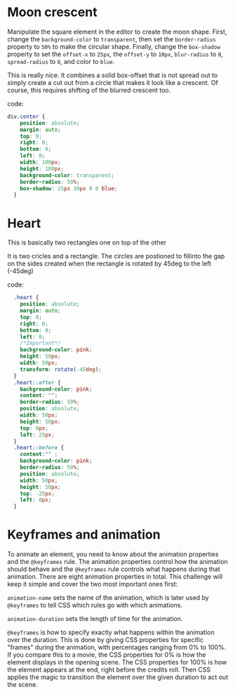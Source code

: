 # Moon crescent

Manipulate the square element in the editor to create the moon shape. First, change the `background-color` to `transparent`, then set the `border-radius` property to `50%` to make the circular shape. Finally, change the `box-shadow` property to set the `offset-x` to `25px`, the `offset-y` to `10px`, `blur-radius` to `0`, `spread-radius` to `0`, and color to `blue`.

This is really nice.
It combines a solid box-offset that is not spread out to simply create a cut out from a circle that makes it look like a crescent.
Of course, this requires shifting of the blurred crescent too.

code:

```CSS
div.center {
    position: absolute;
    margin: auto;
    top: 0;
    right: 0;
    bottom: 0;
    left: 0;
    width: 100px;
    height: 100px;
    background-color: transparent;
    border-radius: 50%;
    box-shadow: 25px 10px 0 0 blue;
  }
```

# Heart

This is basically two rectangles one on top of the other

It is two cricles and a rectangle.
The circles are postioned to fillinto the gap on the sides created when the rectangle is rotated by 45deg to the left (-45deg)

code:

```CSS
  .heart {
    position: absolute;
    margin: auto;
    top: 0;
    right: 0;
    bottom: 0;
    left: 0;
    /*Important*/
    background-color: pink;
    height: 50px;
    width: 50px;
    transform: rotate(-45deg);
  }
  .heart::after {
    background-color: pink;
    content: "";
    border-radius: 50%;
    position: absolute;
    width: 50px;
    height: 50px;
    top: 0px;
    left: 25px;
  }
  .heart::before {
    content:"" ;
    background-color: pink;
    border-radius: 50%;
    position: absolute;
    width: 50px;
    height: 50px;
    top: -25px;
    left: 0px;
  }

```

# Keyframes and animation

To animate an element, you need to know about the animation properties and the `@keyframes` rule. The animation properties control how the animation should behave and the `@keyframes` rule controls what happens during that animation. There are eight animation properties in total. This challenge will keep it simple and cover the two most important ones first:

`animation-name` sets the name of the animation, which is later used by `@keyframes` to tell CSS which rules go with which animations.

`animation-duration` sets the length of time for the animation.

`@keyframes` is how to specify exactly what happens within the animation over the duration. This is done by giving CSS properties for specific "frames" during the animation, with percentages ranging from 0% to 100%. If you compare this to a movie, the CSS properties for 0% is how the element displays in the opening scene. The CSS properties for 100% is how the element appears at the end, right before the credits roll. Then CSS applies the magic to transition the element over the given duration to act out the scene.
